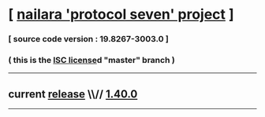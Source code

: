 
# [ [nailara 'protocol seven' project](http://src.nailara.net/) ]

### [ source code version : 19.8267-3003.0 ]

### ( this is the [ISC license](license)d "master" branch )
---
## current [release](https://github.com/anotherlink/nailara/releases) \\\\// [1.40.0](https://github.com/anotherlink/nailara/releases/tag/1.40.0)
---
